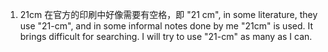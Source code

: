 1. 21cm 在官方的印刷中好像需要有空格，即 "21 cm", in some literature, they use "21-cm", and in some informal notes done by me "21cm" is used. It brings difficult for searching. I will try to use "21-cm" as many as I can.